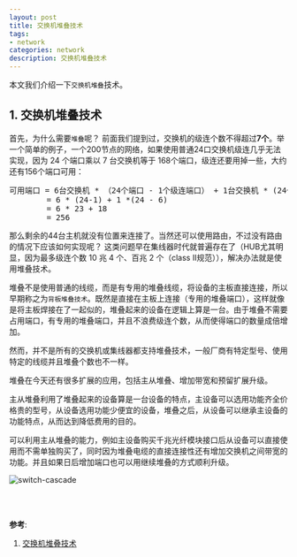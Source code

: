 ```yaml
---
layout: post
title: 交换机堆叠技术
tags:
- network
categories: network
description: 交换机堆叠技术
---
```



本文我们介绍一下```交换机堆叠```技术。

<!-- more -->


## 1. 交换机堆叠技术

首先，为什么需要```堆叠```呢？ 前面我们提到过，交换机的级连个数不得超过**7个**。举一个简单的例子，一个200节点的网络，如果使用普通24口交换机级连几乎无法实现，因为 24 个端口乘以 7 台交换机等于 168个端口，级连还要用掉一些，大约还有156个端口可用：
<pre>
可用端口 = 6台交换机 * （24个端口 - 1个级连端口） + 1台交换机 * (24个端口 - 与其他6台交换机的级连端口）
        = 6 * (24-1) + 1 *(24 - 6)
        = 6 * 23 + 18
        = 256
</pre>
那么剩余的44台主机就没有位置来连接了。当然还可以使用路由，不过没有路由的情况下应该如何实现呢？ 这类问题早在集线器时代就普遍存在了（HUB尤其明显，因为最多级连个数 10 兆 4 个、百兆 2 个（class II规范）），解决办法就是使用堆叠技术。


堆叠不是使用普通的线缆，而是有专用的堆叠线缆，将设备的主板直接连接，所以早期称之为```背板堆叠技术```。既然是直接在主板上连接（专用的堆叠端口），这样就像是将主板焊接在了一起似的，堆叠起来的设备在逻辑上算是一台。由于堆叠不需要占用端口，有专用的堆叠端口，并且不浪费级连个数，从而使得端口的数量成倍增加。


然而，并不是所有的交换机或集线器都支持堆叠技术，一般厂商有特定型号、使用特定的线缆并且堆叠个数也不一样。

堆叠在今天还有很多扩展的应用，包括主从堆叠、增加带宽和预留扩展升级。


主从堆叠利用了堆叠起来的设备算是一台设备的特点，主设备可以选用功能齐全价格贵的型号，从设备选用功能少便宜的设备，堆叠之后，从设备可以继承主设备的功能特点，从而达到降低费用的目的。    


可以利用主从堆叠的能力，例如主设备购买千兆光纤模块接口后从设备可以直接使用而不需单独购买了，同时因为堆叠电缆的直接连接性还有增加交换机之间带宽的功能。并且如果日后增加端口也可以用继续堆叠的方式顺利升级。

![switch-cascade](https://ivanzz1001.github.io/records/assets/img/network/network_switch_cascade.png)







<br />
<br />

**参考**:

1. [交换机堆叠技术](https://blog.csdn.net/muaxi8/article/details/52043837)

<br />
<br />
<br />

